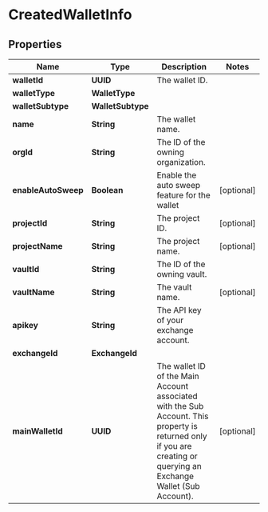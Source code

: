 

# CreatedWalletInfo


## Properties

| Name | Type | Description | Notes |
|------------ | ------------- | ------------- | -------------|
|**walletId** | **UUID** | The wallet ID. |  |
|**walletType** | **WalletType** |  |  |
|**walletSubtype** | **WalletSubtype** |  |  |
|**name** | **String** | The wallet name. |  |
|**orgId** | **String** | The ID of the owning organization. |  |
|**enableAutoSweep** | **Boolean** | Enable the auto sweep feature for the wallet |  [optional] |
|**projectId** | **String** | The project ID. |  [optional] |
|**projectName** | **String** | The project name. |  [optional] |
|**vaultId** | **String** | The ID of the owning vault. |  |
|**vaultName** | **String** | The vault name. |  [optional] |
|**apikey** | **String** | The API key of your exchange account. |  |
|**exchangeId** | **ExchangeId** |  |  |
|**mainWalletId** | **UUID** | The wallet ID of the Main Account associated with the Sub Account. This property is returned only if you are creating or querying an Exchange Wallet (Sub Account). |  [optional] |



